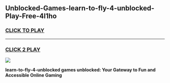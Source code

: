 
## Unblocked-Games-learn-to-fly-4-unblocked-Play-Free-4l1ho
<h3>
<a href="https://premium76.site?title=learn-to-fly-4-unblocked&ref=18A1">CLICK TO PLAY</a></h3>
<hr>

<h3>
<a href="https://premium76.site?title=learn-to-fly-4-unblocked&ref=18A1">CLICK 2 PLAY</a>
  
</h3>

<a href="https://premium76.site?title=learn-to-fly-4-unblocked&ref=18A1"><img src="https://clearcache.store/games.png"></a>


**learn-to-fly-4-unblocked games unblocked: Your Gateway to Fun and Accessible Online Gaming**
